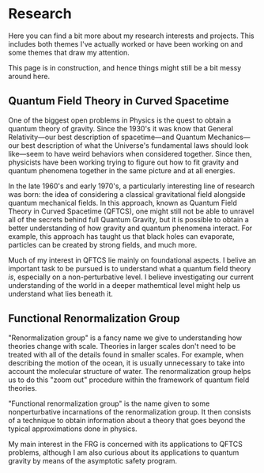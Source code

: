 # Research

Here you can find a bit more about my research interests and projects. This includes both themes I've actually worked or have been working on and some themes that draw my attention. 

This page is in construction, and hence things might still be a bit messy around here. 

## Quantum Field Theory in Curved Spacetime

One of the biggest open problems in Physics is the quest to obtain a quantum theory of gravity. Since the 1930's it was know that General Relativity—our best description of spacetime—and Quantum Mechanics—our best description of what the Universe's fundamental laws should look like—seem to have weird behaviors when considered together. Since then, physicists have been working trying to figure out how to fit gravity and quantum phenomena together in the same picture and at all energies.

In the late 1960's and early 1970's, a particularly interesting line of research was born: the idea of considering a classical gravitational field alongside quantum mechanical fields. In this approach, known as Quantum Field Theory in Curved Spacetime (QFTCS), one might still not be able to unravel all of the secrets behind full Quantum Gravity, but it is possible to obtain a better understanding of how gravity and quantum phenomena interact. For example, this approach has taught us that black holes can evaporate, particles can be created by strong fields, and much more. 

Much of my interest in QFTCS lie mainly on foundational aspects. I belive an important task to be pursued is to understand what a quantum field theory _is_, especially on a non-perturbative level. I believe investigating our current understanding of the world in a deeper mathemtical level might help us understand what lies beneath it. 

## Functional Renormalization Group

"Renormalization group" is a fancy name we give to understanding how theories change with scale. Theories in larger scales don't need to be treated with all of the details found in smaller scales. For example, when describing the motion of the ocean, it is usually unnecessary to take into account the molecular structure of water. The renormalization group helps us to do this "zoom out" procedure within the framework of quantum field theories. 

"Functional renormalization group" is the name given to some nonperturbative incarnations of the renormalization group. It then consists of a technique to obtain information about a theory that goes beyond the typical approximations done in physics. 

My main interest in the FRG is concerned with its applications to QFTCS problems, although I am also curious about its applications to quantum gravity by means of the asymptotic safety program.
